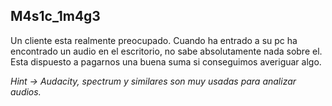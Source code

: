 ## M4s1c_1m4g3
Un cliente esta realmente preocupado. Cuando ha entrado a su pc ha encontrado un audio en el escritorio, no sabe absolutamente nada sobre el. Esta dispuesto a pagarnos una buena suma si conseguimos averiguar algo.

*Hint -> Audacity, spectrum y similares son muy usadas para analizar audios.*

